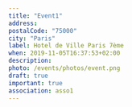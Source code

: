 ```yaml
---
title: "Event1"
address: 
postalCode: "75000"
city: "Paris"
label: Hotel de Ville Paris 7ème
when: 2019-11-05T16:37:53+02:00
description:
photo: /events/photos/event.png
draft: true
important: true
association: asso1
---
```


